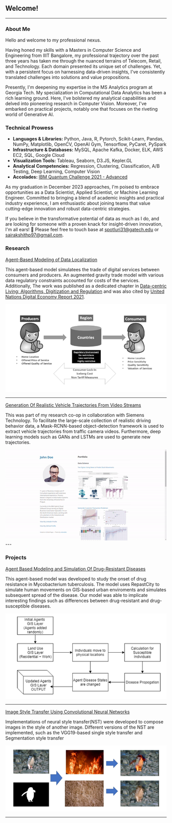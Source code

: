 ## Welcome!

---

### About Me

Hello and welcome to my professional nexus.

Having honed my skills with a Masters in Computer Science and Engineering from IIIT Bangalore, my professional trajectory over the past three years has taken me through the nuanced terrains of Telecom, Retail, and Technology. Each domain presented its unique set of challenges. Yet, with a persistent focus on harnessing data-driven insights, I've consistently translated challenges into solutions and value propositions.

Presently, I'm deepening my expertise in the MS Analytics program at Georgia Tech. My specialization in Computational Data Analytics has been a rich learning ground. Here, I've bolstered my analytical capabilities and delved into pioneering research in Computer Vision. Moreover, I've embarked on practical projects, notably one that focuses on the riveting world of Generative AI.

### Technical Prowess

- **Languages & Libraries:** Python, Java, R, Pytorch, Scikit-Learn, Pandas, NumPy, Matplotlib, OpenCV, OpenAI Gym, Tensorflow, PyCaret, PySpark
- **Infrastructure & Databases:** MySQL, Apache Kafka, Docker, ELK, AWS EC2, SQL, Google Cloud
- **Visualization Tools:** Tableau, Seaborn, D3.JS, Kepler.GL
- **Analytical Competencies:** Regression, Clustering, Classification, A/B Testing, Deep Learning, Computer Vision
- **Accolades:** [IBM Quantum Challenge 2021 - Advanced](https://www.credly.com/badges/cd92b338-bb42-489e-8406-3ca1dd3e30e3?source=linked_in_profile)

As my graduation in December 2023 approaches, I'm poised to embrace opportunities as a Data Scientist, Applied Scientist, or Machine Learning Engineer. Committed to bringing a blend of academic insights and practical industry experience, I am enthusiastic about joining teams that value cutting-edge innovation and robust data-centric strategies.

If you believe in the transformative potential of data as much as I do, and are looking for someone with a proven knack for insight-driven innovation, I'm all ears! 🚀 
Please feel free to touch base at spotluri31@gatech.edu or sairakshithp97@gmail.com.


### Research

[Agent-Based Modeling of Data Localization](https://doi.org/10.1016/j.telpol.2020.102022)

This agent-based model simulatees the trade of digital services between consumers and producers.
An augmented gravity trade model with various data regulatory constraints accounted for costs of the services. 
Additionally, The work was published as a dedicated chapter in [Data-centric Living: Algorithms, Digitization and Regulation](http://dx.doi.org/10.4324/9781003093442-12) and was also cited by [United Nations Digital Economy Report 2021](https://unctad.org/webflyer/digital-economy-report-2021).

<img src="/images/ABM.PNG?raw=true"/>

---
[Generation Of Realistic Vehicle Trajectories From Video Streams](/images/demo.gif?raw=true)

This was part of my research co-op in collaboration with Siemens Technology.
To facilitate the large-scale collection of realistic driving behavior data,  a Mask-RCNN-based object-detection framework is used to extract vehicle trajectories from traffic camera videos.  Furthermore,  deep learning models such as GANs and LSTMs are used to generate new trajectories.

<img src="/images/demo.gif?raw=true"/>
---

### Projects
[Agent Based Modeling and Simulation Of Drug-Resistant Diseases](https://github.com/raks097/Agent-Based-Modeling-And-Simulation-of-Drug-Resistant-Diseases-)

This agent-based model was developed to study the onset of drug resistance in Mycobacterium tuberculosis.
The model uses RepastCity to simulate human movements on GIS-based urban enviroments and simulates subsequent spread of the disease.
Our model was able to implicate interesting findings such as differences between drug-resistant and drug-susceptible diseases.

<img src="/images/ABM_2.PNG?raw=true"/>

---

[Image Style Transfer Using Convolutional Neural Networks](https://github.com/raks097/nn_style_transfer)

Implementations of neural style transfer(NST) were developed to  compose images in the style of another image.
Different versions of the NST are implemented, such as the VGG19-based single style transfer and Segmentation style transfer

<img src="/images/NST.PNG?raw=true"/>


---
